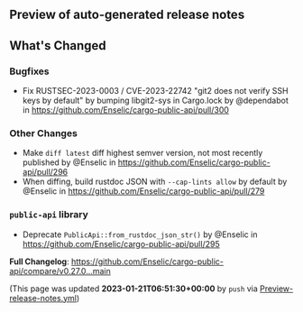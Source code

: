 ## Preview of auto-generated release notes
<!-- Release notes generated using configuration in .github/release.yml at main -->

## What's Changed
### Bugfixes
* Fix RUSTSEC-2023-0003 / CVE-2023-22742 "git2 does not verify SSH keys by default" by bumping libgit2-sys in Cargo.lock by @dependabot in https://github.com/Enselic/cargo-public-api/pull/300
### Other Changes
* Make `diff latest` diff highest semver version, not most recently published by @Enselic in https://github.com/Enselic/cargo-public-api/pull/296
* When diffing, build rustdoc JSON with `--cap-lints allow` by default by @Enselic in https://github.com/Enselic/cargo-public-api/pull/279
### `public-api` library
* Deprecate `PublicApi::from_rustdoc_json_str()` by @Enselic in https://github.com/Enselic/cargo-public-api/pull/295


**Full Changelog**: https://github.com/Enselic/cargo-public-api/compare/v0.27.0...main


(This page was updated **2023-01-21T06:51:30+00:00** by `push` via [Preview-release-notes.yml](https://github.com/Enselic/cargo-public-api/actions/runs/3973711073))
